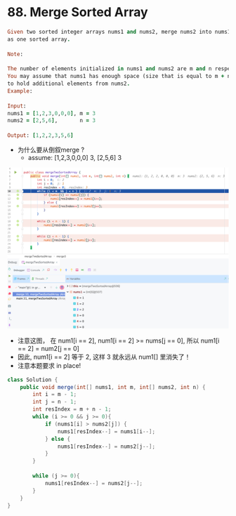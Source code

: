 # 88. Merge Sorted Array

```ruby
Given two sorted integer arrays nums1 and nums2, merge nums2 into nums1 
as one sorted array.

Note:

The number of elements initialized in nums1 and nums2 are m and n respectively.
You may assume that nums1 has enough space (size that is equal to m + n) 
to hold additional elements from nums2.
Example:

Input:
nums1 = [1,2,3,0,0,0], m = 3
nums2 = [2,5,6],       n = 3

Output: [1,2,2,3,5,6]
```


- 为什么要从倒叙merge ?
  - assume: [1,2,3,0,0,0] 3,  [2,5,6] 3

![](img/2020-07-12-14-39-58.png)
- 注意这图， 在 num1[i == 2], num1[i == 2] >= nums[j == 0], 所以 num1[i == 2] = num2[j == 0] 
- 因此, num1[i == 2] 等于 2, 这样 3 就永远从 num1[] 里消失了！
- 注意本题要求 in place!
 
```java
class Solution {
    public void merge(int[] nums1, int m, int[] nums2, int n) {        
        int i = m - 1;
        int j = n - 1;
        int resIndex = m + n - 1;
        while (i >= 0 && j >= 0){
            if (nums1[i] > nums2[j]) {
                nums1[resIndex--] = nums1[i--];
            } else {
                nums1[resIndex--] = nums2[j--];
            }
        }
        
        while (j >= 0){
            nums1[resIndex--] = nums2[j--];
        }
    }
}
```